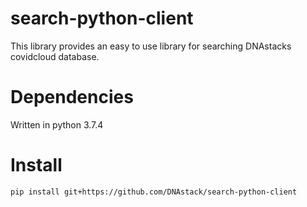# search-python-client
This library provides an easy to use library for searching DNAstacks covidcloud database.

# Dependencies
Written in python 3.7.4

# Install
```
pip install git+https://github.com/DNAstack/search-python-client
```